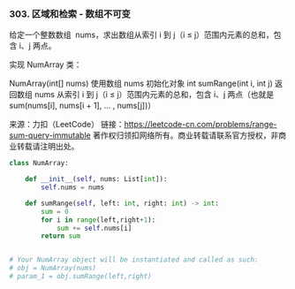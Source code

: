 ### 303. 区域和检索 - 数组不可变
给定一个整数数组  nums，求出数组从索引 i 到 j（i ≤ j）范围内元素的总和，包含 i、j 两点。

实现 NumArray 类：

NumArray(int[] nums) 使用数组 nums 初始化对象
int sumRange(int i, int j) 返回数组 nums 从索引 i 到 j（i ≤ j）范围内元素的总和，包含 i、j 两点（也就是 sum(nums[i], nums[i + 1], ... , nums[j])）

来源：力扣（LeetCode）
链接：https://leetcode-cn.com/problems/range-sum-query-immutable
著作权归领扣网络所有。商业转载请联系官方授权，非商业转载请注明出处。
```python
class NumArray:

    def __init__(self, nums: List[int]):
        self.nums = nums

    def sumRange(self, left: int, right: int) -> int:
        sum = 0
        for i in range(left,right+1):
            sum += self.nums[i]
        return sum


# Your NumArray object will be instantiated and called as such:
# obj = NumArray(nums)
# param_1 = obj.sumRange(left,right)
```
